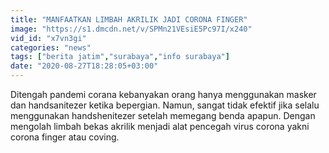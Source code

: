 ```yaml
---
title: "MANFAATKAN LIMBAH AKRILIK JADI CORONA FINGER"
image: "https://s1.dmcdn.net/v/SPMn21VEsiE5Pc97I/x240"
vid_id: "x7vn3gi"
categories: "news"
tags: ["berita jatim","surabaya","info surabaya"]
date: "2020-08-27T18:28:05+03:00"
---
```

Ditengah pandemi corana kebanyakan orang hanya menggunakan masker dan handsanitezer ketika bepergian. Namun, sangat tidak efektif jika selalu menggunakan handshenitezer setelah memegang benda apapun. Dengan mengolah limbah bekas akrilik menjadi alat pencegah virus corona yakni corona finger atau coving.
